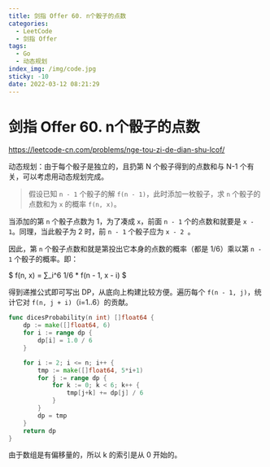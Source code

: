 ```yaml
---
title: 剑指 Offer 60. n个骰子的点数
categories:
  - LeetCode
  - 剑指 Offer
tags:
  - Go
  - 动态规划
index_img: /img/code.jpg
sticky: -10
date: 2022-03-12 08:21:29
---
```


# 剑指 Offer 60. n个骰子的点数

https://leetcode-cn.com/problems/nge-tou-zi-de-dian-shu-lcof/

动态规划：由于每个骰子是独立的，且扔第 N 个骰子得到的点数和与 N-1 个有关，可以考虑用动态规划完成。

> 假设已知 `n - 1` 个骰子的解 `f(n - 1)`，此时添加一枚骰子，求 `n` 个骰子的点数和为 `x` 的概率 `f(n, x)`。

当添加的第 `n` 个骰子点数为 1，为了凑成 `x`，前面 `n - 1` 个的点数和就要是 `x - 1`。同理，当此骰子为 2 时，前 `n - 1` 个骰子应为 `x - 2 `。

因此，第 `n` 个骰子点数和就是第投出它本身的点数的概率（都是 1/6）乘以第 `n - 1` 个骰子的概率。即：

$ f(n, x) = ∑_i^6 1/6 * f(n - 1, x - i) $

得到递推公式即可写出 DP，从底向上构建比较方便。遍历每个 `f(n - 1, j)`，统计它对 `f(n, j + i)`（i=1..6）的贡献。

```go
func dicesProbability(n int) []float64 {
    dp := make([]float64, 6)
    for i := range dp {
        dp[i] = 1.0 / 6
    }

    for i := 2; i <= n; i++ {
        tmp := make([]float64, 5*i+1)
        for j := range dp {
            for k := 0; k < 6; k++ {
                tmp[j+k] += dp[j] / 6
            }
        }
        dp = tmp
    }
    return dp
}
```

由于数组是有偏移量的，所以 k 的索引是从 0 开始的。
